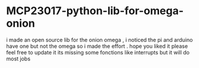 # MCP23017-python-lib-for-omega-onion
i made an open source lib for the onion omega , i noticed the pi and arduino have one but not the omega so i made the effort . hope you liked it
please feel free to update it its missing some fonctions like interrupts but it will do most jobs
